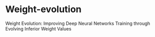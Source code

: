 # Weight-evolution
Weight Evolution: Improving Deep Neural Networks Training through Evolving Inferior Weight Values
